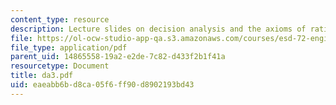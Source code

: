 ```yaml
---
content_type: resource
description: Lecture slides on decision analysis and the axioms of rational behavior.
file: https://ol-ocw-studio-app-qa.s3.amazonaws.com/courses/esd-72-engineering-risk-benefit-analysis-spring-2007/eaeabb6bd8ca05f6ff90d8902193bd43_da3.pdf
file_type: application/pdf
parent_uid: 14865558-19a2-e2de-7c82-d433f2b1f41a
resourcetype: Document
title: da3.pdf
uid: eaeabb6b-d8ca-05f6-ff90-d8902193bd43
---
```

